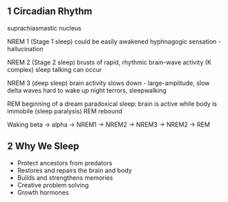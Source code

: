 ## 1 Circadian Rhythm

suprachiasmastic nucleus

NREM 1 (Stage 1 sleep)
could be easily awakened
hyphnagogic sensation - hallucination

NREM 2 (Stage 2 sleep)
brusts of rapid, rhythmic brain-wave activity (K complex)
sleep talking can occur

NREM 3 (deep sleep)
brain activity slows down - large-amplitude, slow delta waves
hard to wake up
night terrors, sleepwalking

REM
beginning of a dream
paradoxical sleep: brain is active while body is immobile (sleep paralysis)
REM rebound

Waking beta -> alpha -> NREM1 -> NREM2 -> NREM3 -> NREM2 -> REM

## 2 Why We Sleep

- Protect ancestors from predators
- Restores and repairs the brain and body
- Builds and strengthens memories
- Creative problem solving
- Growth hormones
